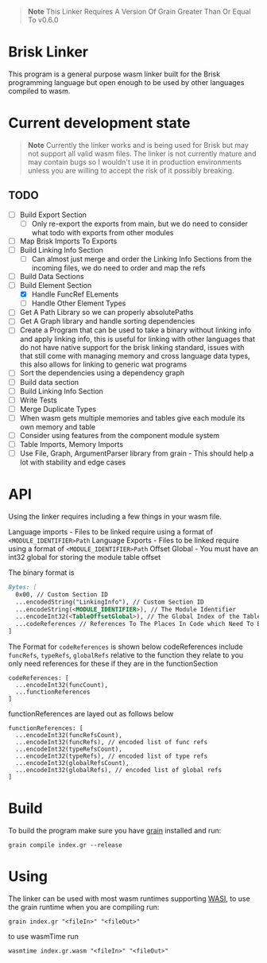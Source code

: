 > **Note**
> This Linker Requires A Version Of Grain Greater Than Or Equal To v0.6.0

# Brisk Linker
This program is a general purpose wasm linker built for the Brisk programming language but open enough to be used by other languages compiled to wasm.

# Current development state
> **Note**
> Currently the linker works and is being used for Brisk but may not support all valid wasm files. The linker is not currently mature and may contain bugs so I wouldn't use it in production environments unless you are willing to accept the risk of it possibly breaking.

## TODO
+ [ ] Build Export Section
  + [ ] Only re-export the exports from main, but we do need to consider what todo with exports from other modules
+ [ ] Map Brisk Imports To Exports
+ [ ] Build Linking Info Section
  + [ ] Can almost just merge and order the Linking Info Sections from the incoming files, we do need to order and map the refs
+ [ ] Build Data Sections
+ [ ] Build Element Section
  + [x] Handle FuncRef ELements
  + [ ] Handle Other Element Types
+ [ ] Get A Path Library so we can properly absolutePaths
+ [ ] Get A Graph library and handle sorting dependencies
+ [ ] Create a Program that can be used to take a binary without linking info and apply linking info, this is useful for linking with other languages that do not have native support for the brisk linking standard, issues with that still come with managing memory and cross language data types, this also allows for linking to generic wat programs
+ [ ] Sort the dependencies using a dependency graph
+ [ ] Build data section
+ [ ] Build Linking Info Section
+ [ ] Write Tests
+ [ ] Merge Duplicate Types
+ [ ] When wasm gets multiple memories and tables give each module its own memory and table
+ [ ] Consider using features from the component module system
+ [ ] Table Imports, Memory Imports
+ [ ] Use File, Graph, ArgumentParser library from grain - This should help a lot with stability and edge cases

# API
Using the linker requires including a few things in your wasm file.

Language imports - Files to be linked require using a format of `<MODULE_IDENTIFIER>Path`
Language Exports - Files to be linked require using a format of `<MODULE_IDENTIFIER>Path`
Offset Global - You must have an int32 global for storing the module table offset


The binary format is
```md
Bytes: [
  0x00, // Custom Section ID
  ...encodedString("LinkingInfo"), // Custom Section ID
  ...encodeString(<MODULE_IDENTIFIER>), // The Module Identifier
  ...encodeInt32(<TableOffsetGlobal>), // The Global Index of the TableOffsetGlobal
  ...codeReferences // References To The Places In Code which Need To Be Modified A Definition Of This is Below
]
```

The Format for `codeReferences` is shown below codeReferences include `funcRefs`, `typeRefs`, `globalRefs` relative to the function they relate to you only need references for these if they are in the functionSection

```
codeReferences: [
  ...encodeInt32(funcCount),
  ...functionReferences
]
```
functionReferences are layed out as follows below
```
functionReferences: [
  ...encodeInt32(funcRefsCount),
  ...encodeInt32(funcRefs), // encoded list of func refs
  ...encodeInt32(typeRefsCount),
  ...encodeInt32(typeRefs), // encoded list of type refs
  ...encodeInt32(globalRefsCount),
  ...encodeInt32(globalRefs), // encoded list of global refs
]
```
# Build
To build the program make sure you have [grain](https://grain-lang.org/) installed and run:
```
grain compile index.gr --release
```

# Using
The linker can be used with most wasm runtimes supporting [WASI](https://wasi.dev/), to use the grain runtime when you are compiling run:
```
grain index.gr "<fileIn>" "<fileOut>"
```
to use wasmTime run
```
wasmtime index.gr.wasm "<fileIn>" "<fileOut>"
```